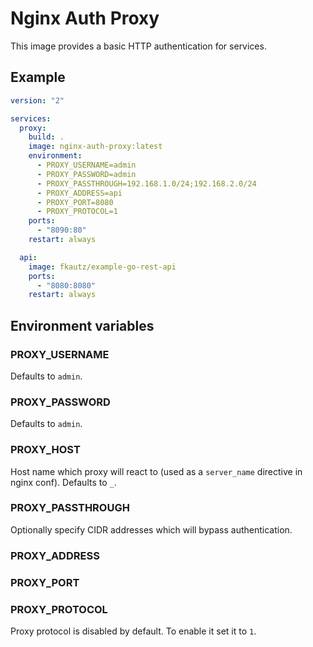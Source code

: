 # Nginx Auth Proxy
This image provides a basic HTTP authentication for services.

## Example
```yml
version: "2"

services:
  proxy:
    build: .
    image: nginx-auth-proxy:latest
    environment:
      - PROXY_USERNAME=admin
      - PROXY_PASSWORD=admin
      - PROXY_PASSTHROUGH=192.168.1.0/24;192.168.2.0/24
      - PROXY_ADDRESS=api
      - PROXY_PORT=8080
      - PROXY_PROTOCOL=1
    ports:
      - "8090:80"
    restart: always

  api:
    image: fkautz/example-go-rest-api
    ports:
      - "8080:8080"
    restart: always
```

## Environment variables
### PROXY_USERNAME
Defaults to `admin`.
### PROXY_PASSWORD
Defaults to `admin`.
### PROXY_HOST
Host name which proxy will react to (used as a `server_name` directive in nginx conf). Defaults to `_`.
### PROXY_PASSTHROUGH
Optionally specify CIDR addresses which will bypass authentication.
### PROXY_ADDRESS
### PROXY_PORT
### PROXY_PROTOCOL
Proxy protocol is disabled by default. To enable it set it to `1`.
